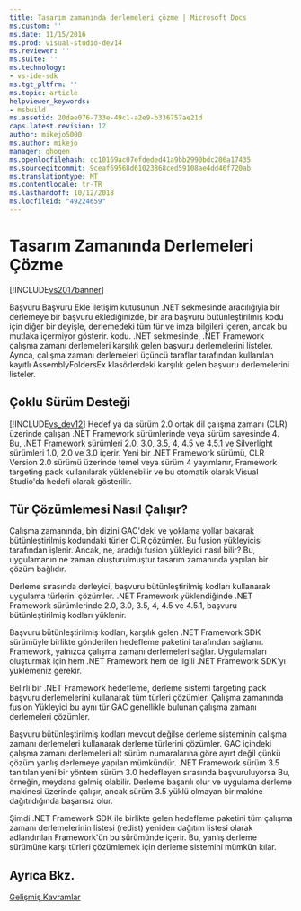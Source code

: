 ```yaml
---
title: Tasarım zamanında derlemeleri çözme | Microsoft Docs
ms.custom: ''
ms.date: 11/15/2016
ms.prod: visual-studio-dev14
ms.reviewer: ''
ms.suite: ''
ms.technology:
- vs-ide-sdk
ms.tgt_pltfrm: ''
ms.topic: article
helpviewer_keywords:
- msbuild
ms.assetid: 20dae076-733e-49c1-a2e9-b336757ae21d
caps.latest.revision: 12
author: mikejo5000
ms.author: mikejo
manager: ghogen
ms.openlocfilehash: cc10169ac07efdeded41a9bb2990bdc206a17435
ms.sourcegitcommit: 9ceaf69568d61023868ced59108ae4dd46f720ab
ms.translationtype: MT
ms.contentlocale: tr-TR
ms.lasthandoff: 10/12/2018
ms.locfileid: "49224659"
---
```

# <a name="resolving-assemblies-at-design-time"></a>Tasarım Zamanında Derlemeleri Çözme
[!INCLUDE[vs2017banner](../includes/vs2017banner.md)]

  
Başvuru Başvuru Ekle iletişim kutusunun .NET sekmesinde aracılığıyla bir derlemeye bir başvuru eklediğinizde, bir ara başvuru bütünleştirilmiş kodu için diğer bir deyişle, derlemedeki tüm tür ve imza bilgileri içeren, ancak bu mutlaka içermiyor gösterir. kodu. .NET sekmesinde, .NET Framework çalışma zamanı derlemeleri karşılık gelen başvuru derlemelerini listeler. Ayrıca, çalışma zamanı derlemeleri üçüncü taraflar tarafından kullanılan kayıtlı AssemblyFoldersEx klasörlerdeki karşılık gelen başvuru derlemelerini listeler.  
  
## <a name="multi-targeting"></a>Çoklu Sürüm Desteği  
 [!INCLUDE[vs_dev12](../includes/vs-dev12-md.md)] Hedef ya da sürüm 2.0 ortak dil çalışma zamanı (CLR) üzerinde çalışan .NET Framework sürümlerinde veya sürüm sayesinde 4. Bu, .NET Framework sürümleri 2.0, 3.0, 3.5, 4, 4.5 ve 4.5.1 ve Silverlight sürümleri 1.0, 2.0 ve 3.0 içerir. Yeni bir .NET Framework sürümü, CLR Version 2.0 sürümü üzerinde temel veya sürüm 4 yayımlanır, Framework targeting pack kullanılarak yüklenebilir ve bu otomatik olarak Visual Studio'da hedefi olarak gösterilir.  
  
## <a name="how-type-resolution-works"></a>Tür Çözümlemesi Nasıl Çalışır?  
 Çalışma zamanında, bin dizini GAC'deki ve yoklama yollar bakarak bütünleştirilmiş kodundaki türler CLR çözümler. Bu fusion yükleyicisi tarafından işlenir. Ancak, ne, aradığı fusion yükleyici nasıl bilir? Bu, uygulamanın ne zaman oluşturulmuştur tasarım zamanında yapılan bir çözüm bağlıdır.  
  
 Derleme sırasında derleyici, başvuru bütünleştirilmiş kodları kullanarak uygulama türlerini çözümler. .NET Framework yüklendiğinde .NET Framework sürümlerinde 2.0, 3.0, 3.5, 4, 4.5 ve 4.5.1, başvuru bütünleştirilmiş kodları yüklenir.  
  
 Başvuru bütünleştirilmiş kodları, karşılık gelen .NET Framework SDK sürümüyle birlikte gönderilen hedefleme paketini tarafından sağlanır. Framework, yalnızca çalışma zamanı derlemeleri sağlar. Uygulamaları oluşturmak için hem .NET Framework hem de ilgili .NET Framework SDK'yı yüklemeniz gerekir.  
  
 Belirli bir .NET Framework hedefleme, derleme sistemi targeting pack başvuru derlemelerini kullanarak tüm türleri çözümler. Çalışma zamanında fusion Yükleyici bu aynı tür GAC genellikle bulunan çalışma zamanı derlemeleri çözümler.  
  
 Başvuru bütünleştirilmiş kodları mevcut değilse derleme sisteminin çalışma zamanı derlemeleri kullanarak derleme türlerini çözümler. GAC içindeki çalışma zamanı derlemeleri alt sürüm numaralarına göre ayırt değil çünkü çözüm yanlış derlemeye yapılan mümkündür. .NET Framework sürüm 3.5 tanıtılan yeni bir yöntem sürüm 3.0 hedefleyen sırasında başvuruluyorsa Bu, örneğin, meydana gelmiş olabilir. Derleme başarılı olur ve uygulama derleme makinesi üzerinde çalışır, ancak sürüm 3.5 yüklü olmayan bir makine dağıtıldığında başarısız olur.  
  
 Şimdi .NET Framework SDK ile birlikte gelen hedefleme paketini tüm çalışma zamanı derlemelerinin listesi (redist) yeniden dağıtım listesi olarak adlandırılan Framework'ün bu sürümünde içerir. Bu, yanlış derleme sürümüne karşı türleri çözümlemek için derleme sistemini mümkün kılar.  
  
## <a name="see-also"></a>Ayrıca Bkz.  
 [Gelişmiş Kavramlar](../msbuild/msbuild-advanced-concepts.md)




